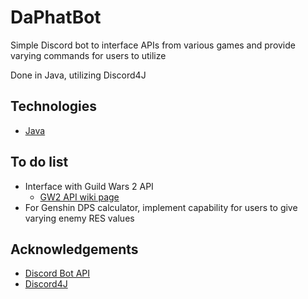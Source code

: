 # DaPhatBot

Simple Discord bot to interface APIs from various games and provide varying commands for users to utilize

Done in Java, utilizing Discord4J

<!-- Technologies -->
## Technologies
* [Java](https://www.oracle.com/java/technologies/javase-documentation.html)

<!-- To do list -->
## To do list 
* Interface with Guild Wars 2 API
  * [GW2 API wiki page](https://wiki.guildwars2.com/wiki/API:Main)
* For Genshin DPS calculator, implement capability for users to give varying enemy RES values

<!-- Acknowledgements -->
## Acknowledgements 
* [Discord Bot API](https://discord.com/developers/docs/intro)
* [Discord4J](https://github.com/Discord4J/Discord4J)